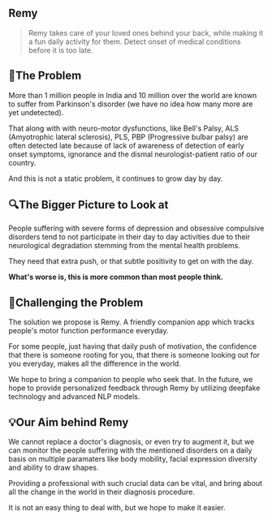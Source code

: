 ## Remy
> Remy takes care of your loved ones behind your back, while making it a fun daily activity for them. Detect onset of medical conditions before it is too late.

## 🤔The Problem
More than 1 million people in India and 10 million over the world are known to suffer from Parkinson's disorder (we have no idea how many more are yet undetected).

That along with with neuro-motor dysfunctions, like Bell's Palsy, ALS (Amyotrophic lateral sclerosis), PLS, PBP (Progressive bulbar palsy) are often detected late because of lack of awareness of detection of early onset symptoms, ignorance and the dismal neurologist-patient ratio of our country.

And this is not a static problem, it continues to grow day by day.

## 🔍The Bigger Picture to Look at
People suffering with severe forms of depression and obsessive compulsive disorders tend to not participate in their day to day activities due to their neurological degradation stemming from the mental health problems.

They need that extra push, or that subtle positivity to get on with the day.

**What's worse is, this is more common than most people think.**

## 😤Challenging the Problem
The solution we propose is Remy. A friendly companion app which tracks people's motor function performance everyday.

For some people, just having that daily push of motivation, the confidence that there is someone rooting for you, that there is someone looking out for you everyday, makes all the difference in the world.

We hope to bring a companion to people who seek that. In the future, we hope to provide personalized feedback through Remy by utilizing deepfake technology and advanced NLP models.

## 💡Our Aim behind Remy
We cannot replace a doctor's diagnosis, or even try to augment it, but we can monitor the people suffering with the mentioned disorders on a daily basis on multiple paramaters like body mobility, facial expression diversity and ability to draw shapes.

Providing a professional with such crucial data can be vital, and bring about all the change in the world in their diagnosis procedure.

It is not an easy thing to deal with, but we hope to make it easier.
